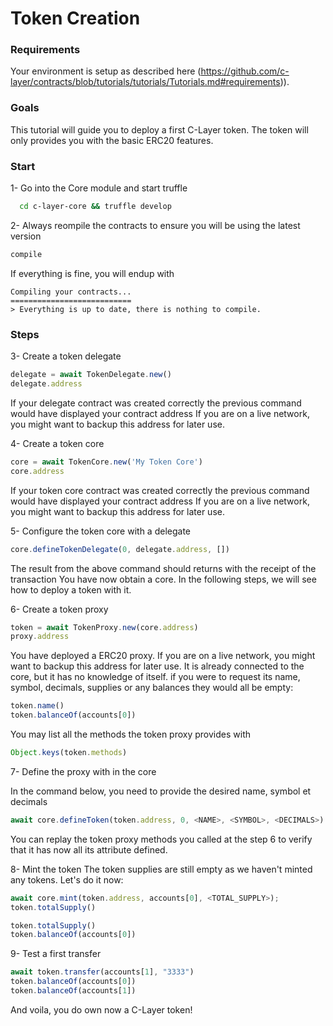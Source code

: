 
# Token Creation

### Requirements

Your environment is setup as described here (https://github.com/c-layer/contracts/blob/tutorials/tutorials/Tutorials.md#requirements)).

### Goals

This tutorial will guide you to deploy a first C-Layer token.
The token will only provides you with the basic ERC20 features.

### Start

1- Go into the Core module and start truffle
```bash
  cd c-layer-core && truffle develop
```

2- Always reompile the contracts to ensure you will be using the latest version
```javascript
compile
```

If everything is fine, you will endup with
```
Compiling your contracts...
===========================
> Everything is up to date, there is nothing to compile.
```

### Steps


3- Create a token delegate
```javascript
delegate = await TokenDelegate.new()
delegate.address
```

If your delegate contract was created correctly the previous command would have displayed your contract address
If you are on a live network, you might want to backup this address for later use.

4- Create a token core
```javascript
core = await TokenCore.new('My Token Core')
core.address
```

If your token core contract was created correctly the previous command would have displayed your contract address
If you are on a live network, you might want to backup this address for later use.

5- Configure the token core with a delegate
```javascript
core.defineTokenDelegate(0, delegate.address, [])
```

The result from the above command should returns with the receipt of the transaction
You have now obtain a core. In the following steps, we will see how to deploy a token with it.

6- Create a token proxy
```javascript
token = await TokenProxy.new(core.address)
proxy.address
```

You have deployed a ERC20 proxy.
If you are on a live network, you might want to backup this address for later use.
It is already connected to the core, but it has no knowledge of itself.
if you were to request its name, symbol, decimals, supplies or any balances they would all be empty:
```javascript
token.name()
token.balanceOf(accounts[0])
```

You may list all the methods the token proxy provides with 
```javascript
Object.keys(token.methods)
```

7- Define the proxy with in the core

In the command below, you need to provide the desired name, symbol et decimals
``` javascript
await core.defineToken(token.address, 0, <NAME>, <SYMBOL>, <DECIMALS>)
```

You can replay the token proxy methods you called at the step 6 to verify that it has now all its attribute defined.

8- Mint the token
The token supplies are still empty as we haven't minted any tokens.
Let's do it now:
``` javascript
await core.mint(token.address, accounts[0], <TOTAL_SUPPLY>);
token.totalSupply()
```

``` javascript
token.totalSupply()
token.balanceOf(accounts[0])
```

9- Test a first transfer

``` javascript
await token.transfer(accounts[1], "3333")
token.balanceOf(accounts[0])
token.balanceOf(accounts[1])
```

And voila, you do own now a C-Layer token!

